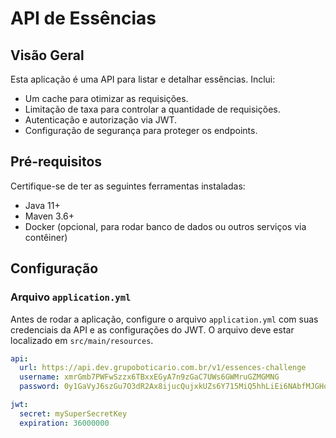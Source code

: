 # API de Essências

## Visão Geral

Esta aplicação é uma API para listar e detalhar essências. Inclui:

- Um cache para otimizar as requisições.
- Limitação de taxa para controlar a quantidade de requisições.
- Autenticação e autorização via JWT.
- Configuração de segurança para proteger os endpoints.

## Pré-requisitos

Certifique-se de ter as seguintes ferramentas instaladas:

- Java 11+
- Maven 3.6+
- Docker (opcional, para rodar banco de dados ou outros serviços via contêiner)

## Configuração

### Arquivo `application.yml`

Antes de rodar a aplicação, configure o arquivo `application.yml` com suas credenciais da API e as configurações do JWT. O arquivo deve estar localizado em `src/main/resources`.

```yaml
api:
  url: https://api.dev.grupoboticario.com.br/v1/essences-challenge
  username: xmrGmb7PWFwSzzx6TBxxEGyA7n9zGaC7UWs6GWMruGZMGMNG
  password: 0y1GaVyJ6szGu7O3dR2Ax8ijucQujxkUZs6Y715MiQ5hhLiEi6NAbfMJGHqpad96

jwt:
  secret: mySuperSecretKey
  expiration: 36000000
